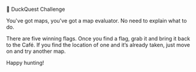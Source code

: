 🦆 DuckQuest Challenge

You've got maps, you've got a map evaluator. No need to explain what to do.

There are five winning flags. Once you find a flag, grab it and bring it back to the Café. If you find the location of one and it’s already taken, just move on and try another map.

Happy hunting!
